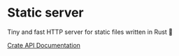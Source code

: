 # Static server

Tiny and fast HTTP server for static files written in Rust 🦀

[Crate API Documentation](https://majksa-dev.github.io/static-server/)
